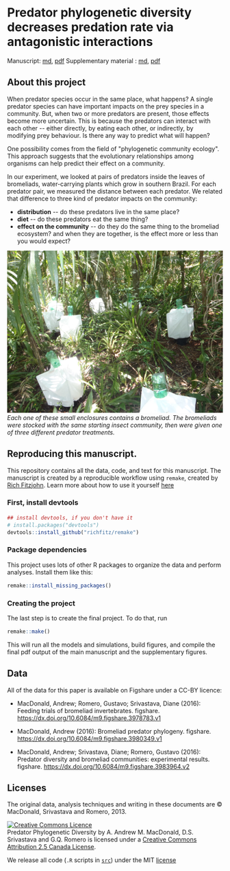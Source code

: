 # Predator phylogenetic diversity decreases predation rate via antagonistic interactions

Manuscript: [md](MS/predatordiversity.md), [pdf](MS/predatordiversity.pdf)
Supplementary material : [md](MS/SuppMatt.md), [pdf](MS/SuppMatt.pdf)

## About this project

When predator species occur in the same place, what happens? A single predator species can have important impacts on the prey species in a community. But, when two or more predators are present, those effects become more uncertain. This is because the predators can interact with each other -- either directly, by eating each other, or indirectly, by modifying prey behaviour. Is there any way to predict what will happen?

One possibility comes from the field of "phylogenetic community ecology". This approach suggests that the evolutionary relationships among organisms can help predict their effect on a community. 

In our experiment, we looked at pairs of predators inside the leaves of bromeliads, water-carrying plants which grow in southern Brazil. For each predator pair, we measured the distance between each predator. We related that difference to three kind of predator impacts on the community:

* **distribution** -- do these predators live in the same place?
* **diet** -- do these predators eat the same thing?
* **effect on the community** -- do they do the same thing to the bromeliad ecosystem? and when they are together, is the effect more or less than you would expect? 

![fig](Figures/fieldexperiment.jpg)
_Each one of these small enclosures contains a bromeliad. The bromeliads were stocked with the same starting insect community, then were given one of three different predator treatments._

## Reproducing this manuscript.

This repository contains all the data, code, and text for this manuscript. The manuscript is created by a reproducible workflow using `remake`, created by [Rich Fitzjohn](https://github.com/richfitz). Learn more about how to use it yourself [here](https://github.com/richfitz/remake)

### First, install devtools
```r
## install devtools, if you don't have it
# install.packages("devtools")
devtools::install_github("richfitz/remake")
```

### Package dependencies
This project uses lots of other R packages to organize the data and perform analyses. Install them like this: 

```r
remake::install_missing_packages()
```

### Creating the project

The last step is to create the final project. To do that, run

```r
remake::make()
```

This will run all the models and simulations, build figures, and compile the final pdf output of the main manuscript and the supplementary figures.

## Data

All of the data for this paper is available on Figshare under a CC-BY licence:

* MacDonald, Andrew; Romero, Gustavo; Srivastava, Diane (2016): Feeding trials of bromeliad invertebrates. figshare.
https://dx.doi.org/10.6084/m9.figshare.3978783.v1

* MacDonald, Andrew (2016): Bromeliad predator phylogeny. figshare.
https://dx.doi.org/10.6084/m9.figshare.3980349.v1

* MacDonald, Andrew; Srivastava, Diane; Romero, Gustavo (2016): Predator diversity and bromeliad communities: experimental results. figshare.
https://dx.doi.org/10.6084/m9.figshare.3983964.v2

## Licenses

The original data, analysis techniques and writing in these documents are &copy; MacDonald, Srivastava and Romero, 2013.

<a rel="license" href="http://creativecommons.org/licenses/by/2.5/ca/deed.en_GB"><img alt="Creative Commons Licence" style="border-width:0" src="http://i.creativecommons.org/l/by/2.5/ca/88x31.png" /></a><br /><span xmlns:dct="http://purl.org/dc/terms/" property="dct:title">Predator Phylogenetic Diversity</span> by <span xmlns:cc="http://creativecommons.org/ns#" property="cc:attributionName">A. Andrew M. MacDonald, D.S. Srivastava and G.Q. Romero</span> is licensed under a <a rel="license" href="http://creativecommons.org/licenses/by/2.5/ca/deed.en_GB">Creative Commons Attribution 2.5 Canada License</a>.

We release all code (`.R` scripts in [`src`](src/)) under the MIT [license](LICENSE)
